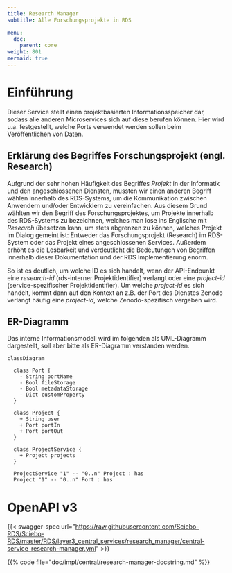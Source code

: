 ```yaml
---
title: Research Manager
subtitle: Alle Forschungsprojekte in RDS

menu:
  doc:
    parent: core
weight: 801
mermaid: true
---
```


# Einführung

Dieser Service stellt einen projektbasierten Informationsspeicher dar, sodass alle anderen Microservices sich auf diese berufen können. Hier wird u.a. festgestellt, welche Ports verwendet werden sollen beim Veröffentlichen von Daten.

## Erklärung des Begriffes Forschungsprojekt (engl. Research)

Aufgrund der sehr hohen Häufigkeit des Begriffes *Projekt* in der Informatik und den angeschlossenen Diensten, mussten wir einen anderen Begriff wählen innerhalb des RDS-Systems, um die Kommunikation zwischen Anwendern und/oder Entwicklern zu vereinfachen. Aus diesem Grund wählten wir den Begriff des Forschungsprojektes, um Projekte innerhalb des RDS-Systems zu bezeichnen, welches man lose ins Englische mit *Research* übesetzen kann, um stets abgrenzen zu können, welches Projekt im Dialog gemeint ist: Entweder das Forschungsprojekt (Research) im RDS-System oder das Projekt eines angeschlossenen Services. Außerdem erhöht es die Lesbarkeit und verdeutlicht die Bedeutungen von Begriffen innerhalb dieser Dokumentation und der RDS Implementierung enorm.

So ist es deutlich, um welche ID es sich handelt, wenn der API-Endpunkt eine *research-id* (rds-interner Projektidentifier) verlangt oder eine *project-id* (service-spezifischer Projektidentifier). Um welche *project-id* es sich handelt, kommt dann auf den Kontext an z.B. der Port des Dienstes Zenodo verlangt häufig eine *project-id*, welche Zenodo-spezifisch vergeben wird.


## ER-Diagramm

Das interne Informationsmodell wird im folgenden als UML-Diagramm dargestellt, soll aber bitte als ER-Diagramm verstanden werden.

```mermaid
classDiagram

  class Port {
    - String portName
    - Bool fileStorage
    - Bool metadataStorage
    - Dict customProperty
  }

  class Project {
    + String user
    + Port portIn
    + Port portOut
  }

  class ProjectService {
    + Project projects
  }

  ProjectService "1" -- "0..n" Project : has
  Project "1" -- "0..n" Port : has
```

# OpenAPI v3

{{< swagger-spec url="https://raw.githubusercontent.com/Sciebo-RDS/Sciebo-RDS/master/RDS/layer3_central_services/research_manager/central-service_research-manager.yml"  >}}

{{% code file="doc/impl/central/research-manager-docstring.md" %}}
